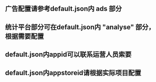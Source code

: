 ## 广告配置请参考default.json内 ads 部分

## 统计平台部分可在default.json内 "analyse" 部分，根据需要配置

## default.json内appid可以联系运营人员索要

## default.json内appstoreid请根据实际项目配置